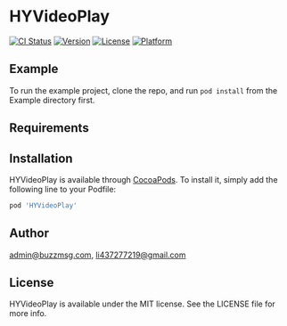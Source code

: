 # HYVideoPlay

[![CI Status](https://img.shields.io/travis/admin@buzzmsg.com/HYVideoPlay.svg?style=flat)](https://travis-ci.org/admin@buzzmsg.com/HYVideoPlay)
[![Version](https://img.shields.io/cocoapods/v/HYVideoPlay.svg?style=flat)](https://cocoapods.org/pods/HYVideoPlay)
[![License](https://img.shields.io/cocoapods/l/HYVideoPlay.svg?style=flat)](https://cocoapods.org/pods/HYVideoPlay)
[![Platform](https://img.shields.io/cocoapods/p/HYVideoPlay.svg?style=flat)](https://cocoapods.org/pods/HYVideoPlay)

## Example

To run the example project, clone the repo, and run `pod install` from the Example directory first.

## Requirements

## Installation

HYVideoPlay is available through [CocoaPods](https://cocoapods.org). To install
it, simply add the following line to your Podfile:

```ruby
pod 'HYVideoPlay'
```

## Author

admin@buzzmsg.com, li437277219@gmail.com

## License

HYVideoPlay is available under the MIT license. See the LICENSE file for more info.
